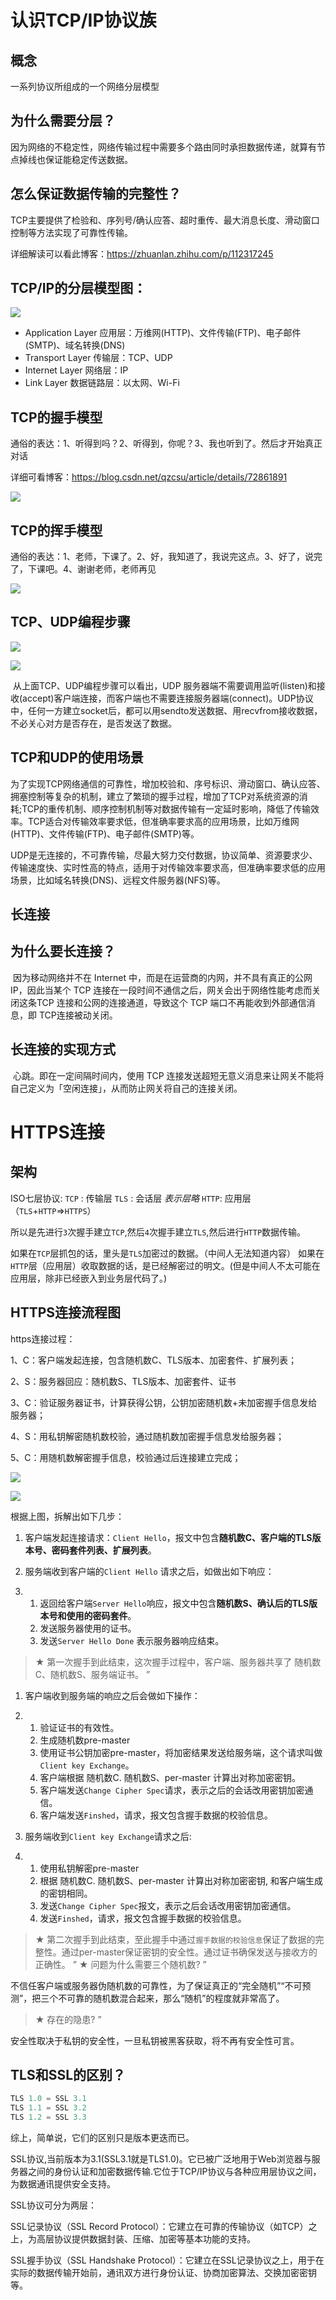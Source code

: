 # 认识TCP/IP协议族

## 概念

一系列协议所组成的一个网络分层模型



## 为什么需要分层？

因为网络的不稳定性，网络传输过程中需要多个路由同时承担数据传递，就算有节点掉线也保证能稳定传送数据。



## 怎么保证数据传输的完整性？

TCP主要提供了检验和、序列号/确认应答、超时重传、最大消息长度、滑动窗口控制等方法实现了可靠性传输。

详细解读可以看此博客：https://zhuanlan.zhihu.com/p/112317245



## TCP/IP的分层模型图：

![](https://raw.githubusercontent.com/QuiteCoder/MyMdImages/main/tcp-ip%E5%88%86%E5%B1%82%E6%A8%A1%E5%9E%8B.png)

- Application Layer 应⽤层：万维网(HTTP)、文件传输(FTP)、电子邮件(SMTP)、域名转换(DNS)
- Transport Layer 传输层：TCP、UDP 
- Internet Layer ⽹络层：IP
- Link Layer 数据链路层：以太⽹、Wi-Fi



## TCP的握手模型

通俗的表达：1、听得到吗？2、听得到，你呢？3、我也听到了。然后才开始真正对话 

详细可看博客：https://blog.csdn.net/qzcsu/article/details/72861891

![](https://raw.githubusercontent.com/QuiteCoder/MyMdImages/main/TCP%E6%8F%A1%E6%89%8B%E6%A8%A1%E5%9E%8B.gif)



## TCP的挥手模型

通俗的表达：1、老师，下课了。2、好，我知道了，我说完这点。3、好了，说完了，下课吧。4、谢谢老师，老师再见

![](https://raw.githubusercontent.com/QuiteCoder/MyMdImages/main/TCP%E6%8C%A5%E6%89%8B%E6%A8%A1%E5%9E%8B.gif)





## TCP、UDP编程步骤

![](https://raw.githubusercontent.com/QuiteCoder/MyMdImages/main/TCP%E7%BC%96%E7%A8%8B%E6%AD%A5%E9%AA%A4.jpeg)

![](https://raw.githubusercontent.com/QuiteCoder/MyMdImages/main/UDP%E7%BC%96%E7%A8%8B%E6%AD%A5%E9%AA%A4.jpeg)

​	从上面TCP、UDP编程步骤可以看出，UDP 服务器端不需要调用监听(listen)和接收(accept)客户端连接，而客户端也不需要连接服务器端(connect)。UDP协议中，任何一方建立socket后，都可以用sendto发送数据、用recvfrom接收数据，不必关心对方是否存在，是否发送了数据。



## TCP和UDP的使用场景

​	为了实现TCP网络通信的可靠性，增加校验和、序号标识、滑动窗口、确认应答、拥塞控制等复杂的机制，建立了繁琐的握手过程，增加了TCP对系统资源的消耗;TCP的重传机制、顺序控制机制等对数据传输有一定延时影响，降低了传输效率。TCP适合对传输效率要求低，但准确率要求高的应用场景，比如万维网(HTTP)、文件传输(FTP)、电子邮件(SMTP)等。

​	UDP是无连接的，不可靠传输，尽最大努力交付数据，协议简单、资源要求少、传输速度快、实时性高的特点，适用于对传输效率要求高，但准确率要求低的应用场景，比如域名转换(DNS)、远程文件服务器(NFS)等。



## ⻓连接

## 为什么要⻓连接？

​	因为移动⽹络并不在 Internet 中，⽽是在运营商的内⽹，并不具有真正的公⽹ IP，因此当某个 TCP 连接在⼀段时间不通信之后，⽹关会出于⽹络性能考虑⽽关闭这条TCP 连接和公⽹的连接通道，导致这个 TCP 端⼝不再能收到外部通信消息，即 TCP连接被动关闭。



## ⻓连接的实现⽅式

​	⼼跳。即在⼀定间隔时间内，使⽤ TCP 连接发送超短⽆意义消息来让⽹关不能将⾃⼰定义为「空闲连接」，从⽽防⽌⽹关将⾃⼰的连接关闭。





# HTTPS连接

## 架构

ISO七层协议:
`TCP` : 传输层
`TLS` : 会话层
*表示层略*
`HTTP`: 应用层
（`TLS`+`HTTP`=>`HTTPS`）

所以是先进行`3`次握手建立`TCP`,然后`4`次握手建立`TLS`,然后进行`HTTP`数据传输。

如果在`TCP`层抓包的话，里头是`TLS`加密过的数据。（中间人无法知道内容）
如果在`HTTP`层（应用层）收取数据的话，是已经解密过的明文。(但是中间人不太可能在应用层，除非已经嵌入到业务层代码了。)



## HTTPS连接流程图



https连接过程：

1、C：客户端发起连接，包含随机数C、TLS版本、加密套件、扩展列表；

2、S：服务器回应：随机数S、TLS版本、加密套件、证书

3、C：验证服务器证书，计算获得公钥，公钥加密随机数+未加密握手信息发给服务器；

4、S：用私钥解密随机数校验，通过随机数加密握手信息发给服务器；

5、C：用随机数解密握手信息，校验通过后连接建立完成；

![](https://raw.githubusercontent.com/QuiteCoder/MyMdImages/main/HTTPS%E5%BB%BA%E7%AB%8B%E8%BF%9E%E6%8E%A5%E6%B5%81%E7%A8%8B%E5%9B%BE.jpg)



![](https://raw.githubusercontent.com/QuiteCoder/MyMdImages/main/HTTPS%E8%BF%9E%E6%8E%A5%E6%A8%A1%E5%9E%8B.jpg)

根据上图，拆解出如下几步：

1. 客户端发起连接请求：`Client Hello`，报文中包含**随机数C、客户端的TLS版本号、密码套件列表、扩展列表**。

2. 服务端收到客户端的`Client Hello` 请求之后，如做出如下响应：

3. 1. 返回给客户端`Server Hello`响应，报文中包含**随机数S、确认后的TLS版本号和使用的密码套件**。
   2. 发送服务器使用的证书。
   3. 发送`Server Hello Done` 表示服务器响应结束。

> ★ 第一次握手到此结束，这次握手过程中，客户端、服务器共享了 随机数C、随机数S、服务端证书。
> ”

1. 客户端收到服务端的响应之后会做如下操作：

2. 1. 验证证书的有效性。
   2. 生成随机数pre-master
   3. 使用证书公钥加密pre-master，将加密结果发送给服务端，这个请求叫做`Client key Exchange`。
   4. 客户端根据 随机数C. 随机数S、per-master 计算出对称加密密钥。
   5. 客户端发送`Change Cipher Spec`请求，表示之后的会话改用密钥加密通信。
   6. 客户端发送`Finshed`，请求，报文包含握手数据的校验信息。



1. 服务端收到`Client key Exchange`请求之后:

2. 1. 使用私钥解密pre-master
   2. 根据 随机数C. 随机数S、per-master 计算出对称加密密钥, 和客户端生成的密钥相同。
   3. 发送`Change Cipher Spec`报文，表示之后会话改用密钥加密通信。
   4. 发送`Finshed`，请求，报文包含握手数据的校验信息。

> ★ 第二次握手到此结束，至此握手中通过`握手数据的校验信息`保证了数据的完整性。通过per-master保证密钥的安全性。通过证书确保发送与接收方的正确性。
> ”
> ★ 问题为什么需要三个随机数?
> ”

不信任客户端或服务器伪随机数的可靠性，为了保证真正的“完全随机”“不可预测”，把三个不可靠的随机数混合起来，那么“随机”的程度就非常高了。

> ★ 存在的隐患?
> ”

安全性取决于私钥的安全性，一旦私钥被黑客获取，将不再有安全性可言。



## TLS和SSL的区别？

```java
TLS 1.0 = SSL 3.1
TLS 1.1 = SSL 3.2
TLS 1.2 = SSL 3.3
```

综上，简单说，它们的区别只是版本更迭而已。

SSL协议,当前版本为3.1(SSL3.1就是TLS1.0)。它已被广泛地用于Web浏览器与服务器之间的身份认证和加密数据传输.它位于TCP/IP协议与各种应用层协议之间，为数据通讯提供安全支持。

SSL协议可分为两层： 

SSL记录协议（SSL Record Protocol）：它建立在可靠的传输协议（如TCP）之上，为高层协议提供数据封装、压缩、加密等基本功能的支持。 

SSL握手协议（SSL Handshake Protocol）：它建立在SSL记录协议之上，用于在实际的数据传输开始前，通讯双方进行身份认证、协商加密算法、交换加密密钥等。



